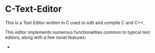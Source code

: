 # C-Text-Editor

This is a Text Editor written in C used to edit and compile C and C++. 

This editor implements numerous functionalities common to typical text editors, along with a few novel features:

  - 
